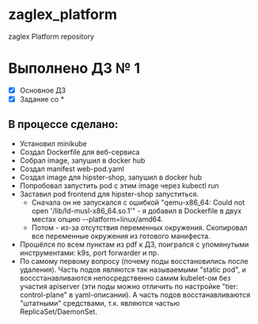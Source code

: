 # zaglex_platform
zaglex Platform repository

# Выполнено ДЗ № 1

- [x] Основное ДЗ
- [x] Задание со *

## В процессе сделано:
- Установил minikube
- Создал Dockerfile для веб-сервиса
- Собрал image, запушил в docker hub
- Создал manifest web-pod.yaml
- Создал image для hipster-shop, запушил в docker hub
- Попробовал запустить pod с этим image через kubectl run
- Заставил pod frontend для hipster-shop запуститься. 
  - Сначала он не запускался с ошибкой "qemu-x86_64: Could not open '/lib/ld-musl-x86_64.so.1'" - я добавил в Dockerfile в двух местах опцию --platform=linux/amd64.
  - Потом - из-за отсутствия переменных окружения. Скопировал все переменные окружения из готового манифеста.
- Прошёлся по всем пунктам из pdf к ДЗ, поигрался с упомянутыми инструментами: k9s, port forwarder и пр.
- По самому первому вопросу (почему поды восстановились после удаления). Часть подов являются так называемыми "static pod", и воссстанавливаются непосредственно самим kubelet-ом без участия apiserver (эти поды можно отличить по настройке "tier: control-plane" в yaml-описании). А часть подов восстанавливаются "штатными" средствами, т.к. являются частью ReplicaSet/DaemonSet.
